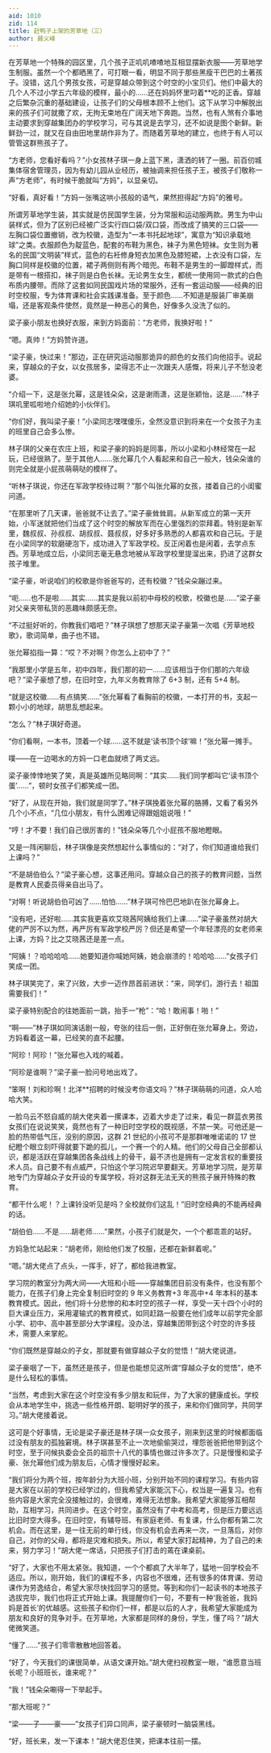 ```yaml
---
aid: 1010
zid: 114
title: 赶鸭子上架的芳草地（三）
author: 聂义峰
---
```


在芳草地一个特殊的园区里，几个孩子正叽叽喳喳地互相显摆新衣服——芳草地学生制服。虽然一个个都晒黑了，可打眼一看，明显不同于那些黑瘦干巴巴的土著孩子。没错，这几个男孩女孩，可是穿越众带到这个时空的小宝贝们。他们中最大的几个人不过小学五六年级的模样，最小的……还在妈妈怀里叼着\*\*吃的正香。穿越之后繁杂沉重的基础建设，让孩子们的父母根本顾不上他们。这下从学习中解脱出来的孩子们可就撒了欢，无拘无束地在广阔天地下奔跑。当然，也有人煞有介事地主动要求到穿越集团办的学校学习，可与其说是去学习，还不如说是图个新鲜。新鲜劲一过，就又在自由田地里胡作非为了。而随着芳草地的建立，也终于有人可以管管这群熊孩子了。

“方老师，您看好看吗？”小女孩林子琪一身上蓝下黑，潇洒的转了一圈。前百仞城集体宿舍管理员，因为有幼儿园从业经历，被抽调来担任孩子王，被孩子们敬称一声“方老师”，有时候干脆就叫“方妈”，以显亲切。

“好看，真好看！”方妈一张嘴这哄小孩般的语气，果然担得起“方妈”的雅号。

所谓芳草地学生装，其实就是仿民国学生装，分为常服和运动服两款。男生为中山装样式，但为了区别已经被广泛实行四口袋/双口袋，而改成了搞笑的三口袋——左胸口袋位置撤销，改为校徽，造型为“一本书托起地球”，寓意为“知识承载地球”之类。衣服颜色为靛蓝色，配套的布鞋为黑色，袜子为黑色短袜。女生则为著名的民国“文明装”样式，蓝色的右衽修身短衣加黑色及膝短裙，上衣没有口袋，左胸口同样是校徽的位置，裙子两侧则有两个暗兜。布鞋不是男生的一脚蹬样式，而是带有一根搭扣，袜子则是白色长袜。无论男生女生，都统一使用同一款式的白色布质内腰带。而除了这套如同民国戏片场的常服外，还有一套运动服——经典的旧时空校服，专为体育课和社会实践课准备。至于颜色……不知道是服装厂审美崩塌，还是客观条件使然，竟然是一种恶心的黄色，好像多久没洗了似的。

梁子豪小朋友也换好衣服，来到方妈面前：“方老师，我换好啦！”

“嗯。真帅！”方妈赞许道。

“梁子豪，快过来！”那边，正在研究运动服那诡异的颜色的女孩们向他招手。说起来，穿越众的子女，以女孩居多，梁得志不止一次跟夫人感慨，将来儿子不愁没老婆。

“介绍一下，这是张允幂，这是钱朵朵，这是谢雨潇，这是张颖怡，这是……”林子琪叽里呱啦地介绍她的小伙伴们。

“你们好，我叫梁子豪！”小梁同志嘿嘿傻乐，全然没意识到将来在一个女孩子为主的班里自己会多么惨。

林子琪的父亲在农庄上班，和梁子豪的妈妈是同事，所以小梁和小林经常在一起玩，已经很熟了。至于其他人……张允幂几个人看起来和自己一般大，钱朵朵谁的则完全就是小屁孩萌萌哒的模样了。

“听林子琪说，你还在军政学校待过啊？”那个叫张允幂的女孩，搂着自己的小闺蜜问道。

“在那里听了几天课，爸爸就不让去了。”梁子豪耸耸肩。从新军成立的第一天开始，小军迷就把他们当成了这个时空的解放军而在心里强烈的崇拜着。特别是新军里，魏叔叔、孙叔叔、胡叔叔、聂叔叔，好多好多熟悉的人都喜欢和自己玩。于是在小梁同学的软磨硬泡下，成功进入了军政学校。反正闲着也是闲着，去学点东西。芳草地成立后，小梁同志毫无悬念地被从军政学校里提溜出来，扔进了这群女孩子堆里。

“梁子豪，听说咱们的校歌是你爸爸写的，还有校徽？”钱朵朵蹦过来。

“呃……也不是啦……其实……其实是我以前初中母校的校歌，校徽也是……”梁子豪对父亲夹带私货的恶趣味颇感无奈。

“不过挺好听的，你教我们唱吧？”林子琪想了想那天梁子豪第一次唱《芳草地校歌》，歌词简单，曲子也不错。

张允幂掐指一算：“哎？不对啊？你怎么上初中了？”

“我那里小学是五年，初中四年，我们那的初一……应该相当于你们那的六年级吧？”梁子豪想了想，在旧时空，九年义务教育除了 6+3 制，还有 5+4 制。

“就是这校徽……有点搞笑……”张允幂看了看胸前的校徽，一本打开的书，支起一颗小小的地球，胡思乱想起来。

“怎么？”林子琪好奇道。

“你们看啊，一本书，顶着一个球……这不就是‘读书顶个球’嘛！”张允幂一摊手。

噗——在一边喝水的方妈一口老血就喷了两丈远。

梁子豪悻悻地笑了笑，真是英雄所见略同啊：“其实……我们同学都叫它‘读书顶个蛋’……”，顿时女孩子们都笑成一团。

“好了，从现在开始，我们就是同学了。”林子琪挽着张允幂的胳膊，又看了看另外几个小不点，“几位小朋友，有什么困难记得跟姐姐说哦！”

“哼！才不要！我们自己很厉害的！”钱朵朵等几个小屁孩不服地瞪眼。

又是一阵闲聊后，林子琪像是突然想起什么事情似的：“对了，你们知道谁给我们上课吗？”

“不是胡伯伯么？”梁子豪心想，这事还用问。穿越众自己的孩子的教育问题，当然是教育人民委员得亲自出马了。

“对啊！听说胡伯伯可凶了……怕怕……”林子琪可怜巴巴地趴在张允幂身上。

“没有吧，还好啦……其实我更喜欢艾晓茜阿姨给我们上课……”梁子豪虽然对胡大佬的严厉不以为然，再严厉有军政学校严厉？但还是希望一个年轻漂亮的女老师来上课，方妈？比之艾晓茜还是差一点。

“阿姨！？哈哈哈哈……她要知道你喊她阿姨，她会崩溃的！哈哈哈……”女孩子们笑成一团。

林子琪笑完了，来了兴致，大步一迈作昂首前进状：“来，同学们，游行去！祖国需要我们！”

梁子豪特别配合的往她面前一跳，抬手一“枪”：“哈！敢闹事！啪！”

“啊——”林子琪如同演话剧一般，夸张的往后一倒，正好倒在张允幂身上。旁边，方妈看着这一幕，已经笑的直不起腰。

“阿珍！阿珍！”张允幂也入戏的喊着。

“阿珍是谁啊？”梁子豪一脸问号地出戏了。

“笨啊！刘和珍啊！北洋\*\*招聘的时候没考你语文吗？”林子琪萌萌的问道，众人哈哈大笑。

一脸乌云不怒自威的胡大佬夹着一摞课本，迈着大步走了过来，看见一群蓝衣男孩女孩们在说说笑笑，竟然也有了一种旧时空学校的既视感，不禁一笑。可他还是一脸的热带低气压，没别的原因，这群 21 世纪的小孩可不是那群唯唯诺诺的 17 世纪瞪个眼立刻吓得就要下跪的孤儿，一个赛一个的人精。他们的父母自己全部都认识，都是活跃在穿越集团各条战线上的骨干，最不济也是拥有一定发言权的重要技术人员。自己要不有点威严，只怕这个学习院迟早要翻天。芳草地学习院，是芳草地专门为穿越众子女开设的专属学校，将对这群无法无天的熊孩子展开特殊的教育。

“都干什么呢！？上课铃没听见是吗？全校就你们这乱！”旧时空经典的不能再经典的话。

“胡伯伯……不是……胡老师……”果然，小孩子们就是欠，一个个都乖乖的站好。

方妈急忙站起来：“胡老师，刚给他们发了校服，还都在新鲜着呢。”

“嗯。”胡大佬点了点头，一挥手，好了，都给我进教室。

学习院的教室分为两大间——大班和小班——穿越集团目前没有条件，也没有那个能力，在孩子们身上完全复制旧时空的 9 年义务教育+3 年高中+4 年本科的基本教育模式。因此，他们将十分悲惨的和本时空的孩子一样，享受一天十四个小时的巨大课业压力，采用灌输式的教育模式，如同赶路一般要在他们成年以前学完全部小学、初中、高中甚至部分大学课程。没办法，穿越集团带到这个时空的许多技术，需要人来掌舵。

“你们既然是穿越众的子女，那就要有做穿越众子女的觉悟！”胡大佬说道。

梁子豪咽了一下，虽然还是孩子，但是也能想见这所谓“穿越众子女的觉悟”，绝不是什么轻松的事情。

“当然，考虑到大家在这个时空没有多少朋友和玩伴，为了大家的健康成长。学校会从本地学生中，挑选一些性格开朗、聪明好学的孩子，来和你们做同学，共同学习。”胡大佬接着说。

这可是个好事情，无论是梁子豪还是林子琪一众女孩子，刚来到这里的时候都面临过没有朋友的孤独窘境。林子琪甚至不止一次地偷偷哭过，埋怨爸爸把他带到这个时空，至于问候执委会全员的祖宗十八代的事情也做过许多次了。只是慢慢和梁子豪、张允幂他们成为朋友后，心情才慢慢好起来。

“我们将分为两个班，按年龄分为大班小班，分别开始不同的课程学习。有些内容是大家在以前的学校已经学过的，但我希望大家能沉下心，权当是一遍复习。也有些内容是大家完全没接触过的，会很难，难得无法想象。我希望大家能够互相帮助，互相学习，共同进步。在这个时空，虽然没有了中考和高考，但是压力要远远比旧时空大得多。在旧时空，有辅导班、有家庭老师、有复课，什么你都有第二次机会。而在这里，是一往无前的单行线，你没有机会去再来一次，一旦落后，对你自己，对你的父母，都将是灾难和损失。所以，希望大家打起精神，为了自己的未来，努力学习！”胡大佬一席话，只把孩子们打击的蔫在课桌前。

“好了，大家也不用太紧张。我知道，一个个都疯了大半年了，猛地一回学校会不适应。所以，刚开始，我们的课程不多，内容也不很难，还有很多的体育课、劳动课作为劳逸结合，希望大家尽快找回学习的感觉。等到和你们一起读书的本地孩子选拔完毕，我们也将正式开始上课。我提醒你们一句，不要有一种‘我爸爸，我妈妈是首长’的优越感。这些孩子和你们一样，都是以后的人才，我希望大家能成为朋友和良好的竞争对手。在芳草地，大家都是同样的身份，学生，懂了吗？”胡大佬微笑道。

“懂了……”孩子们零零散散地回答着。

“好了，今天我们的课很简单，从语文课开始。”胡大佬扫视教室一眼，“谁愿意当班长呢？小班班长，谁来呢？”

“我！”钱朵朵唰得一下举起手。

“那大班呢？”

“梁——子——豪——”女孩子们异口同声，梁子豪顿时一脑袋黑线。

“好，班长来，发一下课本！”胡大佬忍住笑，把课本往前一摆。
